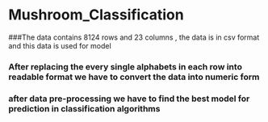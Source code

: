 # Mushroom_Classification

###The data contains 8124 rows and 23 columns , the data is in csv format and this data is used for model

### After replacing the every single alphabets in each row into readable format we have to convert the data into numeric form

### after data pre-processing we have to find the best model for prediction in classification algorithms
